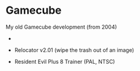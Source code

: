 # Gamecube

My old Gamecube development (from 2004)

-

- Relocator v2.01 (wipe the trash out of an image)

- Resident Evil Plus 8 Trainer (PAL, NTSC)


